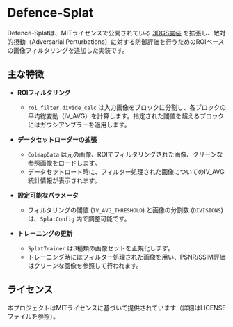 # Defence-Splat
 Defence-Splatは、MITライセンスで公開されている [3DGS実装](https://github.com/joeyan/gaussian_splatting) を拡張し、敵対的摂動（Adversarial Perturbations）に対する防御評価を行うためのROIベースの画像フィルタリングを追加した実装です。


## 主な特徴

* **ROIフィルタリング**

  * `roi_filter.divide_calc` は入力画像をブロックに分割し、各ブロックの平均総変動（IV\_AVG）を計算します。指定された閾値を超えるブロックにはガウシアンブラーを適用します。

* **データセットローダーの拡張**

  * `ColmapData` は元の画像、ROIでフィルタリングされた画像、クリーンな参照画像をロードします。
  * データセットロード時に、フィルター処理された画像についてのIV\_AVG統計情報が表示されます。

* **設定可能なパラメータ**

  * フィルタリングの閾値 (`IV_AVG_THRESHOLD`) と画像の分割数 (`DIVISIONS`) は、`SplatConfig` 内で調整可能です。

* **トレーニングの更新**

  * `SplatTrainer` は3種類の画像セットを正規化します。
  * トレーニング時にはフィルター処理された画像を用い、PSNR/SSIM評価はクリーンな画像を参照して行われます。


## ライセンス

本プロジェクトはMITライセンスに基づいて提供されています（詳細はLICENSEファイルを参照）。




